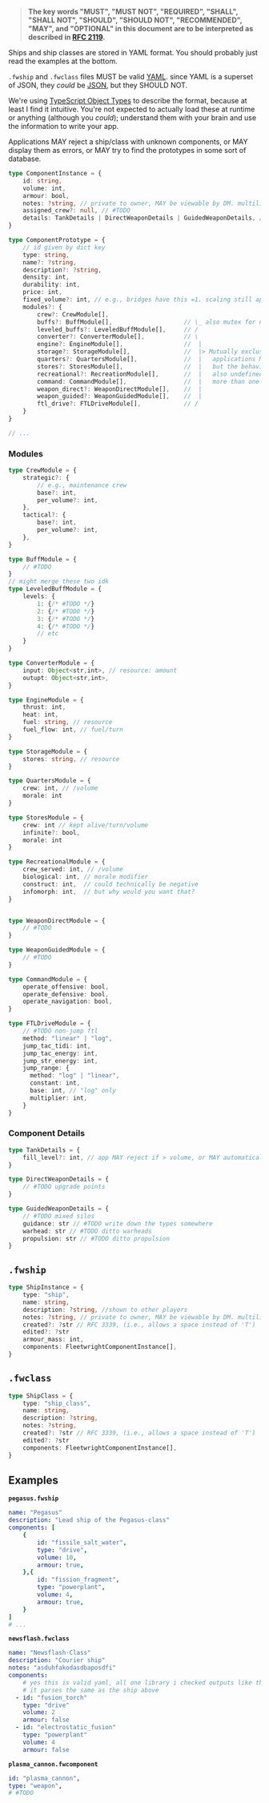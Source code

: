> **The key words "MUST", "MUST NOT", "REQUIRED", "SHALL", "SHALL NOT", "SHOULD", "SHOULD NOT", "RECOMMENDED",  "MAY", and "OPTIONAL" in this document are to be interpreted as described in [RFC 2119](https://www.rfc-editor.org/rfc/rfc2119).**

Ships and ship classes are stored in YAML format.  You should probably just read the examples at the bottom.

`.fwship` and `.fwclass` files MUST be valid [YAML](https://yaml.org). since YAML is a superset of JSON, they *could* be [JSON](https://json.org), but they SHOULD NOT.

We're using [TypeScript Object Types](https://www.typescriptlang.org/docs/handbook/2/objects.html) to describe the format, because at least I find it intuitive.
You're not expected to actually load these at runtime or anything (although you *could*); understand them with your brain and use the information to write your app.

Applications MAY reject a ship/class with unknown components, or MAY display them as errors, or MAY try to find the prototypes in some sort of database.

```ts
type ComponentInstance = {
    id: string,
    volume: int,
    armour: bool,
    notes: ?string, // private to owner, MAY be viewable by DM. multiline MUST be allowed.
    assigned_crew?: null, // #TODO
    details: TankDetails | DirectWeaponDetails | GuidedWeaponDetails, // etc
}

type ComponentPrototype = {
    // id given by dict key
    type: string,
    name?: ?string,
    description?: ?string,
    density: int,
    durability: int,
    price: int,
    fixed_volume?: int, // e.g., bridges have this =1. scaling still applies!
    modules?: {
        crew?: CrewModule[],
        buffs?: BuffModule[],                    // \_ also mutex for now
        leveled_buffs?: LeveledBuffModule[],     // /
        converter?: ConverterModule[],           // \
        engine?: EngineModule[],                 //  |
        storage?: StorageModule[],               //  |> Mutually exclusive for now
        quarters?: QuartersModule[],             //  |   applications MAY support it 
        stores?: StoresModule[],                 //  |   but the behaviour is technically undefined 
        recreational?: RecreationModule[],       //  |   also undefined behaviour, but MAY be supported:
        command: CommandModule[],                //  |   more than one of the same module
        weapon_direct?: WeaponDirectModule[],    //  |
        weapon_guided?: WeaponGuidedModule[],    //  |   
        ftl_drive?: FTLDriveModule[],            // /
    }
}

// ...
```

### Modules
```ts
type CrewModule = {
    strategic?: {
        // e.g., maintenance crew
        base?: int,
        per_volume?: int,
    },
    tactical?: {
        base?: int,
        per_volume?: int,
    },
}

type BuffModule = {
    // #TODO
}
// might merge these two idk
type LeveledBuffModule = {
    levels: {
        1: {/* #TODO */}
        2: {/* #TODO */}
        3: {/* #TODO */}
        4: {/* #TODO */}
        // etc
    }
}

type ConverterModule = {
    input: Object<str,int>, // resource: amount
    outupt: Object<str,int>,
}

type EngineModule = {
    thrust: int,
    heat: int,
    fuel: string, // resource
    fuel_flow: int, // fuel/turn
}

type StorageModule = {
    stores: string, // resource
}

type QuartersModule = {
    crew: int, // /volume
    morale: int
}

type StoresModule = {
    crew: int // kept alive/turn/volume
    infinite?: bool,
    morale: int
}

type RecreationalModule = {
    crew_served: int, // /volume
    biological: int, // morale modifier
    construct: int,  // could technically be negative
    infomorph: int,  // but why would you want that?
}


type WeaponDirectModule = {
    // #TODO
}

type WeaponGuidedModule = {
    // #TODO
}

type CommandModule = {
    operate_offensive: bool,
    operate_defensive: bool,
    operate_navigation: bool,
}

type FTLDriveModule = {
    // #TODO non-jump ftl
    method: "linear" | "log",
    jump_tac_tidi: int,
    jump_tac_energy: int,
    jump_str_energy: int,
    jump_range: {
      method: "log" | "linear",
      constant: int,
      base: int, // "log" only
      multiplier: int,
    }
}
```


### Component Details
```ts
type TankDetails = {
    fill_level?: int, // app MAY reject if > volume, or MAY automatically fix. if missing, implicitly full.
}

type DirectWeaponDetails = {
    // #TODO upgrade points
}

type GuidedWeaponDetails = {
    // #TODO mixed silos
    guidance: str // #TODO write down the types somewhere
    warhead: str // #TODO ditto warheads
    propulsion: str // #TODO ditto propulsion
}
```

## `.fwship`
```ts
type ShipInstance = {
    type: "ship",
    name: string,
    description: ?string, //shown to other players
    notes: ?string, // private to owner, MAY be viewable by DM. multiline MUST be allowed.
    created?: ?str // RFC 3339, (i.e., allows a space instead of 'T')
    edited?: ?str 
    armour_mass: int,
    components: FleetwrightComponentInstance[],
}
```

## `.fwclass`
```ts
type ShipClass = {
    type: "ship_class",
    name: string,
    description: ?string,
    notes: ?string, 
    created?: ?str // RFC 3339, (i.e., allows a space instead of 'T')
    edited?: ?str 
    components: FleetwrightComponentInstance[],
}
```

## Examples

**`pegasus.fwship`**
```yaml
name: "Pegasus"
description: "Lead ship of the Pegasus-class"
components: [
    {
        id: "fissile_salt_water",
        type: "drive",
        volume: 10,
        armour: true,
    },{
        id: "fission_fragment",
        type: "powerplant",
        volume: 4,
        armour: true,
    }
]
# ...
```

**`newsflash.fwclass`**
```yaml
name: "Newsflash-Class"
description: "Courier ship"
notes: "asduhfakodasdbaposdfi"
components:
    # yes this is valid yaml, all one library i checked outputs like this by default actually
    # it parses the same as the ship above
  - id: "fusion_torch"
    type: "drive"
    volume: 2
    armour: false
  - id: "electrostatic_fusion"
    type: "powerplant"
    volume: 4
    armour: false
```

**`plasma_cannon.fwcomponent`**
```yaml
id: "plasma_cannon",
type: "weapon",
# #TODO
```